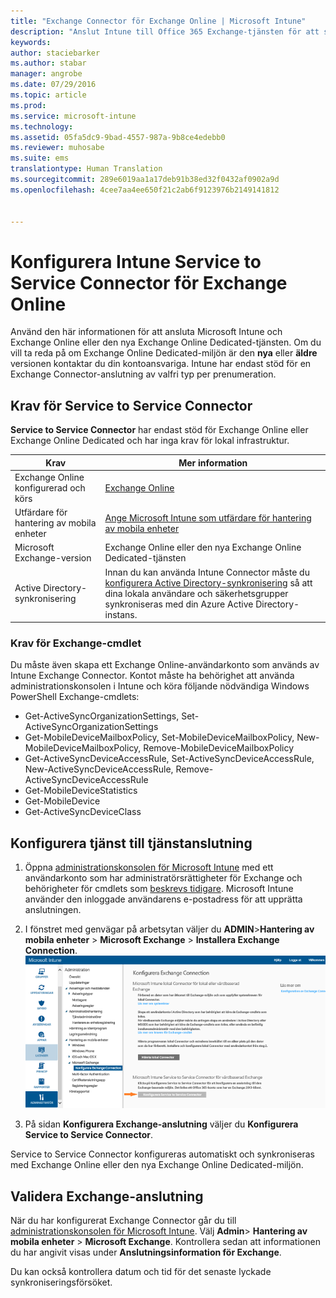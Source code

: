 ```yaml
---
title: "Exchange Connector för Exchange Online | Microsoft Intune"
description: "Anslut Intune till Office 365 Exchange-tjänsten för att stödja Exchange ActiveSync MDM (mobil enhetshantering)."
keywords: 
author: staciebarker
ms.author: stabar
manager: angrobe
ms.date: 07/29/2016
ms.topic: article
ms.prod: 
ms.service: microsoft-intune
ms.technology: 
ms.assetid: 05fa5dc9-9bad-4557-987a-9b8ce4edebb0
ms.reviewer: muhosabe
ms.suite: ems
translationtype: Human Translation
ms.sourcegitcommit: 289e6019aa1a17deb91b38ed32f0432af0902a9d
ms.openlocfilehash: 4cee7aa4ee650f21c2ab6f9123976b2149141812


---
```


# <a name="configure-the-intune-service-to-service-connector-for-exchange-online"></a>Konfigurera Intune Service to Service Connector för Exchange Online

Använd den här informationen för att ansluta Microsoft Intune och Exchange Online eller den nya Exchange Online Dedicated-tjänsten. Om du vill ta reda på om Exchange Online Dedicated-miljön är den **nya** eller **äldre** versionen kontaktar du din kontoansvariga. Intune har endast stöd för en Exchange Connector-anslutning av valfri typ per prenumeration.

## <a name="service-to-service-connector-requirements"></a>Krav för Service to Service Connector
**Service to Service Connector** har endast stöd för Exchange Online eller Exchange Online Dedicated och har inga krav för lokal infrastruktur.

|Krav|Mer information|
|---------------|--------------------|
|Exchange Online konfigurerad och körs|[Exchange Online](https://technet.microsoft.com/library/jj200580.aspx) |
|Utfärdare för hantering av mobila enheter| [Ange Microsoft Intune som utfärdare för hantering av mobila enheter](prerequisites-for-enrollment.md#set-mobile-device-management-authority)|
|Microsoft Exchange-version|Exchange Online eller den nya Exchange Online Dedicated-tjänsten|
|Active Directory-synkronisering|Innan du kan använda Intune Connector måste du [konfigurera Active Directory-synkronisering](/intune/get-started/start-with-a-paid-subscription-to-microsoft-intune-step-3) så att dina lokala användare och säkerhetsgrupper synkroniseras med din Azure Active Directory-instans.|

### <a name="exchange-cmdlet-requirements"></a>Krav för Exchange-cmdlet

Du måste även skapa ett Exchange Online-användarkonto som används av Intune Exchange Connector. Kontot måste ha behörighet att använda administrationskonsolen i Intune och köra följande nödvändiga Windows PowerShell Exchange-cmdlets:

 - Get-ActiveSyncOrganizationSettings, Set-ActiveSyncOrganizationSettings
 - Get-MobileDeviceMailboxPolicy, Set-MobileDeviceMailboxPolicy, New-MobileDeviceMailboxPolicy, Remove-MobileDeviceMailboxPolicy
 - Get-ActiveSyncDeviceAccessRule, Set-ActiveSyncDeviceAccessRule, New-ActiveSyncDeviceAccessRule, Remove-ActiveSyncDeviceAccessRule
 - Get-MobileDeviceStatistics
 - Get-MobileDevice
 - Get-ActiveSyncDeviceClass

## <a name="set-up-the-service-to-service-connector"></a>Konfigurera tjänst till tjänstanslutning

1. Öppna [administrationskonsolen för Microsoft Intune](http://manage.microsoft.com) med ett användarkonto som har administratörsrättigheter för Exchange och behörigheter för cmdlets som [beskrevs tidigare](#exchange-cmdlet-requirements). Microsoft Intune använder den inloggade användarens e-postadress för att upprätta anslutningen.

2.  I fönstret med genvägar på arbetsytan väljer du **ADMIN**>**Hantering av mobila enheter** > **Microsoft Exchange** > **Installera Exchange Connection**.
![Sidan Konfigurera Service to Service Connector](../media/intunesa5cservicetoserviceconnector.png)

3.  På sidan **Konfigurera Exchange-anslutning** väljer du **Konfigurera Service to Service Connector**.


Service to Service Connector konfigureras automatiskt och synkroniseras med Exchange Online eller den nya Exchange Online Dedicated-miljön.

## <a name="validate-your-exchange-connection"></a>Validera Exchange-anslutning

När du har konfigurerat Exchange Connector går du till [administrationskonsolen för Microsoft Intune](http://manage.microsoft.com). Välj **Admin**> **Hantering av mobila enheter** > **Microsoft Exchange**. Kontrollera sedan att informationen du har angivit visas under **Anslutningsinformation för Exchange**.

Du kan också kontrollera datum och tid för det senaste lyckade synkroniseringsförsöket.



<!--HONumber=Nov16_HO1-->


